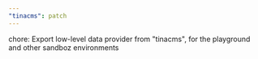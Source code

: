 ```yaml
---
"tinacms": patch
---
```


chore: Export low-level data provider from "tinacms", for the playground and other sandboz environments
